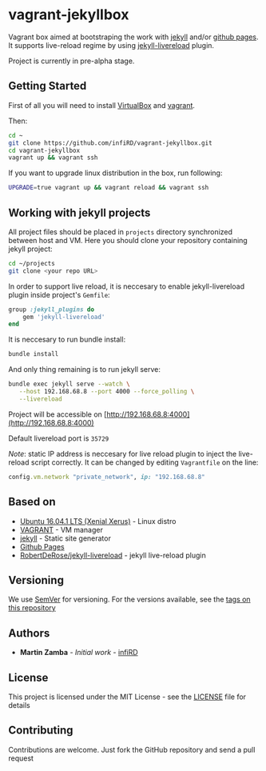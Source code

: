 # vagrant-jekyllbox

Vagrant box aimed at bootstraping the work with [jekyll](https://github.com/jekyll/jekyll)
and/or [github pages](https://pages.github.com/). It supports live-reload
regime by using [jekyll-livereload](https://github.com/RobertDeRose/jekyll-livereload)
plugin.

Project is currently in pre-alpha stage.

## Getting Started

First of all you will need to install [VirtualBox](https://www.virtualbox.org/wiki/Downloads)
and [vagrant](https://www.vagrantup.com/docs/installation/). 

Then:

```bash
cd ~
git clone https://github.com/infiRD/vagrant-jekyllbox.git
cd vagrant-jekyllbox
vagrant up && vagrant ssh
```

If you want to upgrade linux distribution in the box, run following:

```bash
UPGRADE=true vagrant up && vagrant reload && vagrant ssh
```

## Working with jekyll projects

All project files should be placed in `projects` directory synchronized
between host and VM. Here you should clone your repository containing
jekyll project:

```bash
cd ~/projects
git clone <your repo URL>
```

In order to support live reload, it is neccesary to enable jekyll-livereload
plugin inside project's `Gemfile`:

```ruby
group :jekyll_plugins do
    gem 'jekyll-livereload'
end
```

It is neccesary to run bundle install:

```bash
bundle install
```

And only thing remaining is to run jekyll serve:

```bash
bundle exec jekyll serve --watch \
   --host 192.168.68.8 --port 4000 --force_polling \
   --livereload
```

Project will be accessible on [http://192.168.68.8:4000](http://192.168.68.8:4000)

Default livereload port is `35729`

*Note*: static IP address is neccesary for live reload plugin to inject the
live-reload script correctly. It can be changed by editing `Vagrantfile` on
the line:

```ruby
config.vm.network "private_network", ip: "192.168.68.8"
```

## Based on

- [Ubuntu 16.04.1 LTS (Xenial Xerus)](http://releases.ubuntu.com/16.04/) - Linux distro
- [VAGRANT](https://www.vagrantup.com/) - VM manager
- [jekyll](https://github.com/jekyll/jekyll) - Static site generator
- [Github Pages](https://pages.github.com/)
- [RobertDeRose/jekyll-livereload](https://github.com/RobertDeRose/jekyll-livereload) - jekyll live-reload plugin

## Versioning

We use [SemVer](http://semver.org/) for versioning. For the versions
available, see the [tags on this repository](https://github.com/infiRD/Scibox/tags)

## Authors

- **Martin Zamba** - *Initial work* - [infiRD](https://github.com/infiRD)

## License

This project is licensed under the MIT License - see the [LICENSE](LICENSE) file for details

## Contributing

Contributions are welcome. Just fork the GitHub repository and send a pull request
